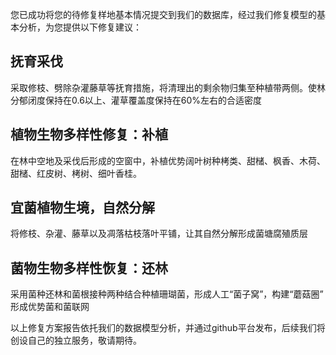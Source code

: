 您已成功将您的待修复样地基本情况提交到我们的数据库，经过我们修复模型的基本分析，为您提供以下修复建议：
## 抚育采伐
采取修枝、劈除杂灌藤草等抚育措施，将清理出的剩余物归集至种植带两侧。使林分郁闭度保持在0.6以上、灌草覆盖度保持在60%左右的合适密度
## 植物生物多样性修复：补植
在林中空地及采伐后形成的空窗中，补植优势阔叶树种栲类、甜槠、枫香、木荷、甜槠、红皮树、栲树、细叶香桂。

## 宜菌植物生境，自然分解
将修枝、杂灌、藤草以及凋落枯枝落叶平铺，让其自然分解形成菌塘腐殖质层

## 菌物生物多样性恢复：还林
采用菌种还林和菌根接种两种结合种植珊瑚菌，形成人工“菌子窝”，构建“蘑菇圈” 形成优势菌和菌联网

以上修复方案报告依托我们的数据模型分析，并通过github平台发布，后续我们将创设自己的独立服务，敬请期待。
